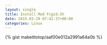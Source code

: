 ```yaml
---
layout: single                                                                                                              
title: Install Mod Fcgid.Sh                                                                                                                       
date: 2015-03-29 07:41:37+00:00                                                                                                                        
categories: Linux                                                                                                                
---                                                                                                                              
```


{% gist makeittotop/aaf00e012a2991a64a0b %}                                                                                                           

